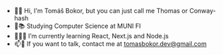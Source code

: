 - 👋🤵 Hi, I'm Tomáš Bokor, but you can just call me Thomas or Conway-hash
- 👀📚 Studying Computer Science at MUNI FI
- 🌱👨‍🎓 I’m currently learning React, Next.js and Node.js
- 📫📧 If you want to talk, contact me at tomasbokor.dev@gmail.com
